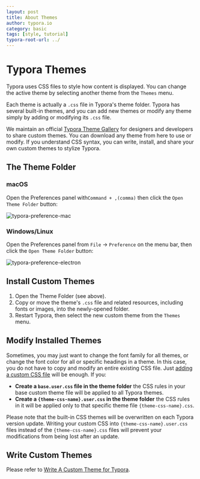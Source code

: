 ```yaml
---
layout: post
title: About Themes
author: typora.io
category: basic
tags: [style, tutorial]
typora-root-url: ../
---
```


# Typora Themes

Typora uses CSS files to style how content is displayed. You can change the active theme by selecting another theme from the `Themes` menu.

Each theme is actually a `.css` file in Typora's theme folder. Typora has several built-in themes, and you can add new themes or modify any theme simply by adding or modifying its `.css` file.

We maintain an official [Typora Theme Gallery](http://theme.typora.io) for designers and developers to share custom themes. You can download any theme from here to use or modify. If you understand CSS syntax, you can write, install, and share your own custom themes to stylize Typora.

## The Theme Folder

### macOS

Open the Preferences panel with`Command + ,(comma)` then click the `Open Theme Folder` button:

![typora-preference-mac](/media/about-themes/Snip20160921_1.png)

### Windows/Linux

Open the Preferences panel from `File` → `Preference` on the menu bar, then click the `Open Theme Folder` button:

![typora-preference-electron](/media/about-themes/Snip20160921_2.png)

## Install Custom Themes

1. Open the Theme Folder (see above).
2. Copy or move the theme's `.css` file and related resources, including fonts or images, into the newly-opened folder.
3. Restart Typora, then select the new custom theme from the `Themes` menu.

## Modify Installed Themes

Sometimes, you may just want to change the font family for all themes, or change the font color for all or specific headings in a theme. In this case, you do not have to copy and modify an entire existing CSS file. Just [adding a custom CSS file](/Add-Custom-CSS/) will be enough. If you:

- **Create a `base.user.css` file in the theme folder** the CSS rules in your base custom theme file will be applied to all Typora themes.
- **Create a `{theme-css-name}.user.css` in the theme folder** the CSS rules in it will be applied only to that specific theme file `{theme-css-name}.css`.

Please note that the built-in CSS themes will be overwritten on each Typora version update. Writing your custom CSS into `{theme-css-name}.user.css` files instead of the `{theme-css-name}.css` files will prevent your modifications from being lost after an update.

## Write Custom Themes

Please refer to [Write A Custom Theme for Typora](http://theme.Typora.io/doc/Write-Custom-Theme/).
